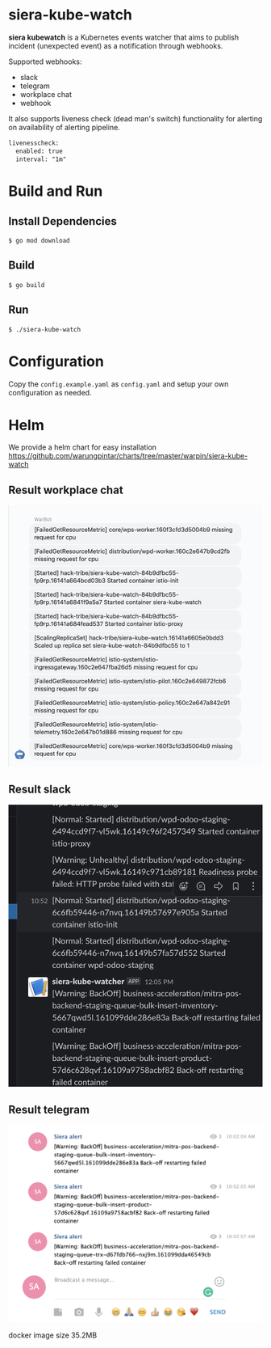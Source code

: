 # siera-kube-watch
**siera kubewatch** is a Kubernetes events watcher that aims to publish incident (unexpected event) as a notification through webhooks.

Supported webhooks:
- slack
- telegram
- workplace chat
- webhook

It also supports liveness check (dead man's switch) functionality for alerting on availability of alerting pipeline.
```
livenesscheck:
  enabled: true
  interval: "1m"
```

# Build and Run

## Install Dependencies
```
$ go mod download
```

## Build
```
$ go build
```

## Run
```
$ ./siera-kube-watch
```

# Configuration
Copy the `config.example.yaml` as `config.yaml` and setup your own configuration as needed. 

# Helm

We provide a helm chart for easy installation https://github.com/warungpintar/charts/tree/master/warpin/siera-kube-watch

## Result workplace chat
![GitHub Logo](docs/result-workchat.png)

## Result slack
![GitHub Logo](docs/result-slack.png)

## Result telegram
![GitHub Logo](docs/result-telegram.png)

docker image size  35.2MB